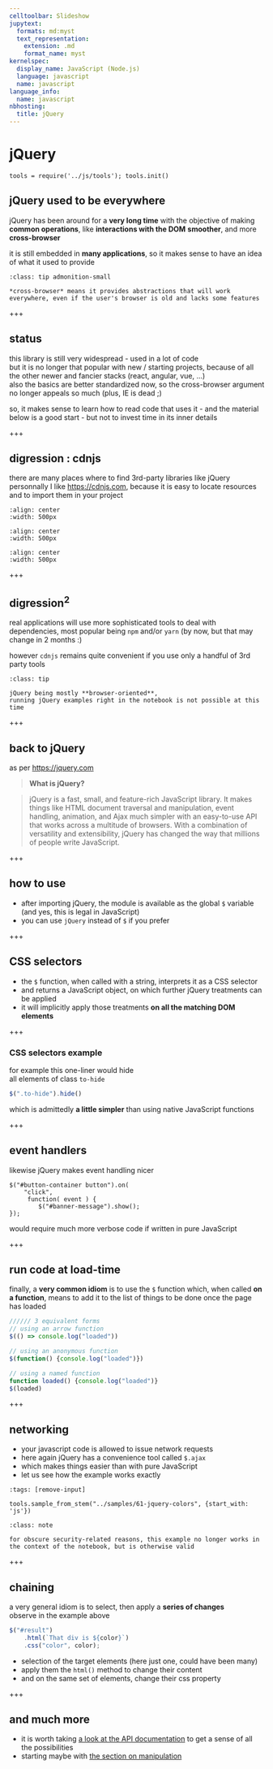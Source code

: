 ```yaml
---
celltoolbar: Slideshow
jupytext:
  formats: md:myst
  text_representation:
    extension: .md
    format_name: myst
kernelspec:
  display_name: JavaScript (Node.js)
  language: javascript
  name: javascript
language_info:
  name: javascript
nbhosting:
  title: jQuery
---
```


# jQuery

```{code-cell}
tools = require('../js/tools'); tools.init()
```

## jQuery used to be everywhere

jQuery has been around for a **very long time**
with the objective of making **common operations**,  like **interactions with the DOM** **smoother**, and more **cross-browser**

it is still embedded in **many applications**, so it makes sense to have an idea of what it used to provide

````{admonition} cross-browser meaning ?
:class: tip admonition-small

*cross-browser* means it provides abstractions that will work everywhere, even if the user's browser is old and lacks some features
````

+++

## status

this library is still very widespread - used in a lot of code  
but it is no longer that popular with new / starting projects, because of all the other newer and fancier stacks (react, angular, vue, ...)  
also the basics are better standardized now, so the cross-browser argument no longer appeals so much (plus, IE is dead ;)

so, it makes sense to learn how to read code that uses it - and the material below is a good start - but not to invest time in its inner details

+++

## digression : cdnjs

there are many places where to find 3rd-party libraries like jQuery  
personnally I like <https://cdnjs.com>, because it is easy to locate resources and to import them in your project

```{image} media/cdnjs-search.png
:align: center
:width: 500px
```

```{image} media/cdnjs-copy.png
:align: center
:width: 500px
```

```{image} media/cdnjs-paste.png
:align: center
:width: 500px
```

+++

## digression$^2$

real applications will use more sophisticated tools to deal with dependencies, most popular being `npm` and/or `yarn` (by now, but that may change in 2 months :)

however `cdnjs` remains quite convenient if you use only a handful of 3rd party tools

````{admonition} not available in the notebook
:class: tip

jQuery being mostly **browser-oriented**,
running jQuery examples right in the notebook is not possible at this time
````

+++

## back to jQuery

as per <https://jquery.com>

> **What is jQuery?**

> jQuery is a fast, small, and feature-rich JavaScript library. It makes things like HTML document traversal and manipulation, event handling, animation, and Ajax much simpler with an easy-to-use API that works across a multitude of browsers. With a combination of versatility and extensibility, jQuery has changed the way that millions of people write JavaScript.

+++

## how to use

* after importing jQuery, the module is available as the global `$` variable (and yes, this is legal in JavaScript)
* you can use `jQuery` instead of `$` if you prefer

+++

## CSS selectors

* the `$` function, when called with a string, interprets it as a CSS selector
* and returns a JavaScript object, on which further jQuery treatments can be applied
* it will implicitly apply those treatments **on all the matching DOM elements**

+++

### CSS selectors example

for example this one-liner would hide  
all elements of class `to-hide`
```javascript
$(".to-hide").hide()
```

which is admittedly **a little simpler** than using native JavaScript functions

+++

## event handlers

likewise jQuery makes event handling nicer
```
$("#button-container button").on(
    "click",
     function( event ) {
        $("#banner-message").show();
});
```

would require much more verbose code if written in pure JavaScript

+++

##  run code at load-time

finally, a **very common idiom** is to use the `$` function which, when called **on a function**, 
means to add it to the list of things to be done once the page has loaded

```javascript
////// 3 equivalent forms
// using an arrow function
$(() => console.log("loaded"))

// using an anonymous function
$(function() {console.log("loaded")})

// using a named function
function loaded() {console.log("loaded")}
$(loaded)
```

+++

## networking

* your javascript code is allowed to issue network requests
* here again jQuery has a convenience tool called `$.ajax`
* which makes things easier than with pure JavaScript
* let us see how the example works exactly

```{code-cell}
:tags: [remove-input]

tools.sample_from_stem("../samples/61-jquery-colors", {start_with: 'js'})
```

````{admonition} note
:class: note

for obscure security-related reasons, this example no longer works in the context of the notebook, but is otherwise valid
````

+++

## chaining

a very general idiom is to select, then apply a **series of changes**  
observe in the example above

```javascript
$("#result")
    .html(`That div is ${color}`)
    .css("color", color);
```

* selection of the target elements (here just one, could have been many)
* apply them the `html()` method to change their content
* and on the same set of elements, change their css property

+++

## and much more

* it is worth taking [a look at the API documentation](https://api.jquery.com/) to get a sense of all the possibilities
* starting maybe with [the section on manipulation](https://api.jquery.com/category/manipulation/)

